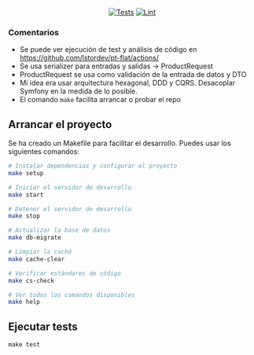 <p align="center">
  <a href="https://github.com/lstordev/pt-flat/actions/workflows/run-tests.yml"><img src="https://github.com/lstordev/pt-flat/actions/workflows/run-tests.yml/badge.svg" alt="Tests"></a>
  <a href="https://github.com/lstordev/pt-flat/actions/workflows/code-quality.yml"><img src="https://github.com/lstordev/pt-flat/actions/workflows/code-quality.yml/badge.svg" alt="Lint"></a>
</p>


### Comentarios
- Se puede ver ejecución de test y análisis de código en https://github.com/lstordev/pt-flat/actions/
- Se usa serializer para entradas y salidas -> ProductRequest
- ProductRequest se usa como validación de la entrada de datos y DTO
- Mi idea era usar arquitectura hexagonal, DDD y CQRS. Desacoplar Symfony en la medida de lo posible.
- El comando `make` facilita arrancar o probar el repo


## Arrancar el proyecto
Se ha creado un Makefile para facilitar el desarrollo. Puedes usar los siguientes comandos:

```bash
# Instalar dependencias y configurar el proyecto
make setup

# Iniciar el servidor de desarrollo
make start

# Detener el servidor de desarrollo
make stop

# Actualizar la base de datos
make db-migrate

# Limpiar la caché
make cache-clear

# Verificar estándares de código
make cs-check

# Ver todos los comandos disponibles
make help
```

## Ejecutar tests 
```make test```
